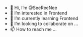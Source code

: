 - 👋 Hi, I’m @SeeReeNee
- 👀 I’m interested in Frontend 
- 🌱 I’m currently learning Frontend
- 💞️ I’m looking to collaborate on ...
- 📫 How to reach me ...

<!---
SeeReeNee/SeeReeNee is a ✨ special ✨ repository because its `README.md` (this file) appears on your GitHub profile.
You can click the Preview link to take a look at your changes.
--->
